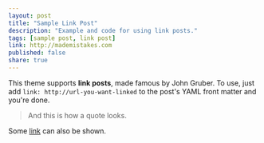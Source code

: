 ```yaml
---
layout: post
title: "Sample Link Post"
description: "Example and code for using link posts."
tags: [sample post, link post]
link: http://mademistakes.com  
published: false
share: true
---
```


This theme supports **link posts**, made famous by John Gruber. To use, just add `link: http://url-you-want-linked` to the post's YAML front matter and you're done.

> And this is how a quote looks.

Some [link](http://www.mademistakes.com) can also be shown.
